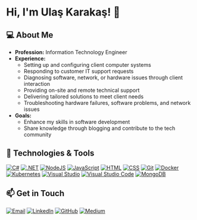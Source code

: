 # Hi, I'm Ulaş Karakaş! 👋

## 💻 About Me
- **Profession:** Information Technology Engineer  
- **Experience:**  
  - Setting up and configuring client computer systems  
  - Responding to customer IT support requests  
  - Diagnosing software, network, or hardware issues through client interaction  
  - Providing on-site and remote technical support  
  - Delivering tailored solutions to meet client needs  
  - Troubleshooting hardware failures, software problems, and network issues  
- **Goals:**  
  - Enhance my skills in software development  
  - Share knowledge through blogging and contribute to the tech community
 
## 🚀 Technologies & Tools
[![C#](https://custom-icon-badges.demolab.com/badge/C%23-%23239120.svg?logo=cshrp&logoColor=white)](#) [![.NET](https://img.shields.io/badge/.NET-512BD4?logo=dotnet&logoColor=fff)](#) [![NodeJS](https://img.shields.io/badge/Node.js-6DA55F?logo=node.js&logoColor=white)](#) [![JavaScript](https://img.shields.io/badge/JavaScript-F7DF1E?logo=javascript&logoColor=000)](#) [![HTML](https://img.shields.io/badge/HTML-%23E34F26.svg?logo=html5&logoColor=white)](#) [![CSS](https://img.shields.io/badge/CSS-1572B6?logo=css3&logoColor=fff)](#) [![Git](https://img.shields.io/badge/Git-F05032?logo=git&logoColor=fff)](#) [![Docker](https://img.shields.io/badge/Docker-2496ED?logo=docker&logoColor=fff)](#) [![Kubernetes](https://img.shields.io/badge/Kubernetes-326CE5?logo=kubernetes&logoColor=fff)](#) [![Visual Studio](https://custom-icon-badges.demolab.com/badge/Visual%20Studio-5C2D91.svg?&logo=visual-studio&logoColor=white)](#) [![Visual Studio Code](https://custom-icon-badges.demolab.com/badge/Visual%20Studio%20Code-0078d7.svg?logo=vsc&logoColor=white)](#) [![MongoDB](https://img.shields.io/badge/MongoDB-%234ea94b.svg?logo=mongodb&logoColor=white)](#)

## 📫 Get in Touch
[![Email](https://img.shields.io/badge/Email-D14836?style=for-the-badge&logo=gmail&logoColor=white)](mailto:ulaskarakas95@gmail.com) [![LinkedIn](https://img.shields.io/badge/LinkedIn-0077B5?style=for-the-badge&logo=linkedin&logoColor=white)](https://www.linkedin.com/in/ulas-karakas/) [![GitHub](https://img.shields.io/badge/GitHub-181717?style=for-the-badge&logo=github&logoColor=white)](https://github.com/ulaskarakas) [![Medium](https://img.shields.io/badge/Medium-12100E?style=for-the-badge&logo=medium&logoColor=white)](https://medium.com/@ulaskarakas95)
  
<!--

## 🛠️ Featured Projects
- **[Project Name](Project Link):** Briefly describe what this project does.  
- **[Project Name](Project Link):** Briefly describe what this project does.  

**ulaskarakas/ulaskarakas** is a ✨ _special_ ✨ repository because its `README.md` (this file) appears on your GitHub profile.

Here are some ideas to get you started:

- 🔭 I’m currently working on ...
- 🌱 I’m currently learning ...
- 👯 I’m looking to collaborate on ...
- 🤔 I’m looking for help with ...
- 💬 Ask me about ...
- 📫 How to reach me: ...
- 😄 Pronouns: ...
- ⚡ Fun fact: ...

-->
